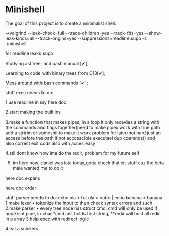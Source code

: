 # Minishell
The goal of this project is to create a minimalist shell.

->valgrind --leak-check=full --trace-children=yes --track-fds=yes --show-leak-kinds=all --track-origins=yes --suppressions=readline.supp -s ./minishell

for readline leaks supp


Studying ast tree, and bash manual [✔];

Learning to code with binary trees from C13[✔];

Mess around with bash commands [✔];


stuff exec needs to do:

1.use readline in my here doc
   
2.start making the built ins

3.make a function that makes pipes, in a loop it only recevies a string with the commands and flags together(need to make pipex work with true path add a strtrim or someshit to make it work problem for later(not hard just an access before the path if not acccescible executael dup coamnds)) and also correct exit cods also with acces easy

4.stil dont know how ima do the redir, problem for my future self

5. im here now. daniel was late today,gotta check that eit stuff cuz the  beta male wanted me to do it


here doc expans

here doc order


stuff parser needs to do:
echo ola > txt ola > outro | echo banana > banana
1.make lexer
   • tokenize the input to then check syntax errors and such
2.make parser
   • every tree node has struct cmd, cmd will only be used if node isnt pipe, in char *cmd just holds first string, **redir will hold all redir in a array
3.help exec with redirect logic

4.eat a snickers
